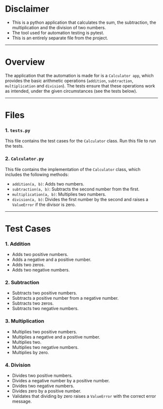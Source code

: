 # Disclaimer
- This is a python application that calculates the sum, the subtraction, the multiplication and the division of two numbers. 
- The tool used for automation testing is pytest. 
- This is an entirely separate file from the project.

---

# Overview

The application that the automation is made for is a `Calculator app`, which provides the basic arithmetic operations (`addition`, `subtraction`, `multiplication` and `division`). 
The tests ensure that these operations work as intended, under the given circumstances (see the tests below).

---

# Files
### 1. `tests.py`
This file contains the test cases for the `Calculator` class.
Run this file to run the tests.

### 2. `Calculator.py`
This file contains the implementation of the `Calculator` class, which includes the following methods:
- `addition(a, b)`: Adds two numbers.
- `subtraction(a, b)`: Subtracts the second number from the first.
- `multiplication(a, b)`: Multiplies two numbers.
- `division(a, b)`: Divides the first number by the second and raises a `ValueError` if the divisor is zero.

---

# Test Cases

### 1. **Addition**
- Adds two positive numbers.
- Adds a negative and a positive number.
- Adds two zeros.
- Adds two negative numbers.

### 2. **Subtraction**
- Subtracts two positive numbers.
- Subtracts a positive number from a negative number.
- Subtracts two zeros.
- Subtracts two negative numbers.

### 3. **Multiplication**
- Multiplies two positive numbers.
- Multiplies a negative and a positive number.
- Multiplies two.
- Multiplies two negative numbers.
- Multiplies by zero.

### 4. **Division**
- Divides two positive numbers.
- Divides a negative number by a positive number.
- Divides two negative numbers.
- Divides zero by a positive number.
- Validates that dividing by zero raises a `ValueError` with the correct error message.
